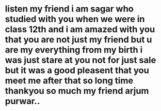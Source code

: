 # listen my friend i am sagar who studied with you when we were in class 12th and i am amazed with you that you are not just my friend but u are my everything from my birth i was just stare at you not for just sale but it was a good pleasent that you meet me after that so long time thankyou so much my friend arjum purwar..
